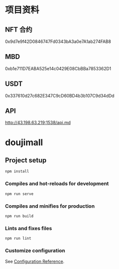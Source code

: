 # 项目资料

## NFT 合约

0x9d7e9f42D0846747Fd0343bA3a0e7A1ab274FAB8

## MBD

0xb1e711D7EABA525e14c0429E08CbBBa7853362D1

## USDT

0x337610d27c682E347C9cD60BD4b3b107C9d34dDd

## API

http://43.198.63.219:1538/api.md

# doujimall

## Project setup

```
npm install
```

### Compiles and hot-reloads for development

```
npm run serve
```

### Compiles and minifies for production

```
npm run build
```

### Lints and fixes files

```
npm run lint
```

### Customize configuration

See [Configuration Reference](https://cli.vuejs.org/config/).
